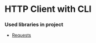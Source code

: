 # HTTP Client with CLI

### Used libraries in project
- [Requests](https://github.com/psf/requests)
